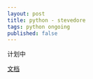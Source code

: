 ```yaml
---
layout: post
title: python - stevedore
tags: python ongoing
published: false
---
```


计划中

[文档](http://docs.openstack.org/developer/stevedore/)
